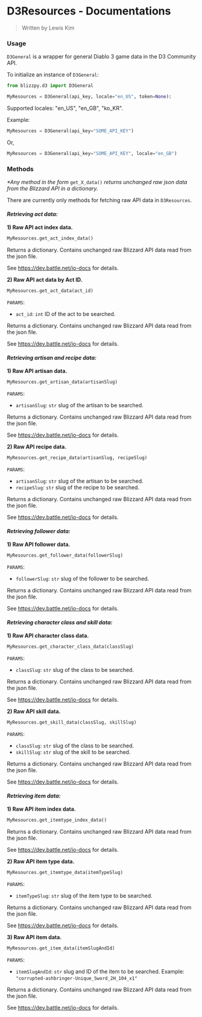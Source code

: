 # D3Resources - Documentations
> Written by Lewis Kim

### Usage

``D3General`` is a wrapper for general Diablo 3 game data in the D3 Community API.

To initialize an instance of ``D3General``:

```python
from blizzpy.d3 import D3General

MyResources = D3General(api_key, locale="en_US", token=None):
```

Supported locales: "en_US", "en_GB", "ko_KR".

Example:

```python
MyResources = D3General(api_key="SOME_API_KEY")
```

Or,

```python
MyResources = D3General(api_key="SOME_API_KEY", locale="en_GB")
```

### Methods

_*Any method in the form_ ``get_X_data()`` _returns unchanged raw json data from the Blizzard API in a dictionary._

There are currently only methods for fetching raw API data in ``D3Resources``.

#### _Retrieving act data:_

**1) Raw API act index data.**

```python
MyResources.get_act_index_data()
```

Returns a dictionary. Contains unchanged raw Blizzard API data read from the json file.

See https://dev.battle.net/io-docs for details.

**2) Raw API act data by Act ID.**

```python
MyResources.get_act_data(act_id)
```

``PARAMS``:
- ``act_id``: ``int`` ID of the act to be searched.

Returns a dictionary. Contains unchanged raw Blizzard API data read from the json file.

See https://dev.battle.net/io-docs for details.

#### _Retrieving artisan and recipe data:_

**1) Raw API artisan data.**

```python
MyResources.get_artisan_data(artisanSlug)
```

``PARAMS``:
- ``artisanSlug``: ``str`` slug of the artisan to be searched.

Returns a dictionary. Contains unchanged raw Blizzard API data read from the json file.

See https://dev.battle.net/io-docs for details.

**2) Raw API recipe data.**

```python
MyResources.get_recipe_data(artisanSlug, recipeSlug)
```

``PARAMS``:
- ``artisanSlug``: ``str`` slug of the artisan to be searched.
- ``recipeSlug``: ``str`` slug of the recipe to be searched.

Returns a dictionary. Contains unchanged raw Blizzard API data read from the json file.

See https://dev.battle.net/io-docs for details.

#### _Retrieving follower data:_

**1) Raw API follower data.**

```python
MyResources.get_follower_data(followerSlug)
```

``PARAMS``:
- ``followerSlug``: ``str`` slug of the follower to be searched.

Returns a dictionary. Contains unchanged raw Blizzard API data read from the json file.

See https://dev.battle.net/io-docs for details.

#### _Retrieving character class and skill data:_

**1) Raw API character class data.**

```python
MyResources.get_character_class_data(classSlug)
```

``PARAMS``:
- ``classSlug``: ``str`` slug of the class to be searched.

Returns a dictionary. Contains unchanged raw Blizzard API data read from the json file.

See https://dev.battle.net/io-docs for details.

**2) Raw API skill data.**

```python
MyResources.get_skill_data(classSlug, skillSlug)
```

``PARAMS``:
- ``classSlug``: ``str`` slug of the class to be searched.
- ``skillSlug``: ``str`` slug of the skill to be searched.

Returns a dictionary. Contains unchanged raw Blizzard API data read from the json file.

See https://dev.battle.net/io-docs for details.

#### _Retrieving item data:_

**1) Raw API item index data.**

```python
MyResources.get_itemtype_index_data()
```

Returns a dictionary. Contains unchanged raw Blizzard API data read from the json file.

See https://dev.battle.net/io-docs for details.

**2) Raw API item type data.**

```python
MyResources.get_itemtype_data(itemTypeSlug)
```

``PARAMS``:
- ``itemTypeSlug``: ``str`` slug of the item type to be searched.

Returns a dictionary. Contains unchanged raw Blizzard API data read from the json file.

See https://dev.battle.net/io-docs for details.

**3) Raw API item data.**

```python
MyResources.get_item_data(itemSlugAndId)
```

``PARAMS``:
- ``itemSlugAndId``: ``str`` slug and ID of the item to be searched. Example: ``"corrupted-ashbringer-Unique_Sword_2H_104_x1"``

Returns a dictionary. Contains unchanged raw Blizzard API data read from the json file.

See https://dev.battle.net/io-docs for details.

